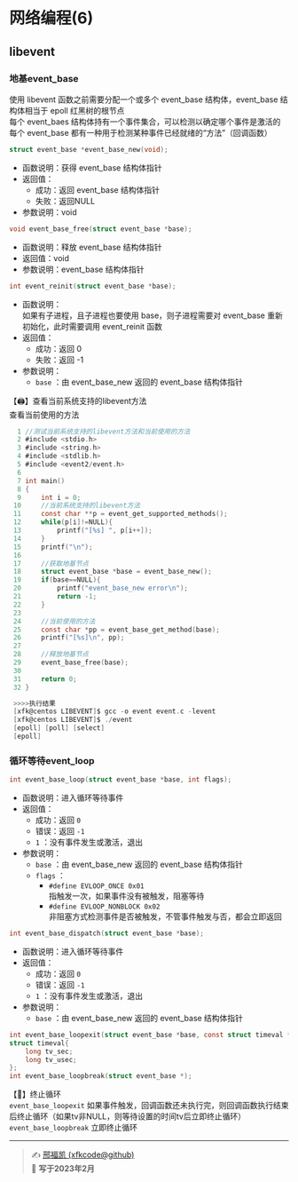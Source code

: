# 网络编程(6)

## libevent

### 地基event_base

使用 libevent 函数之前需要分配一个或多个 event_base 结构体，event_base 结构体相当于 epoll 红黑树的根节点   
每个 event_baes 结构体持有一个事件集合，可以检测以确定哪个事件是激活的  
每个 event_base 都有一种用于检测某种事件已经就绪的“方法”（回调函数）

```C
struct event_base *event_base_new(void);
```

- 函数说明：获得 event_base 结构体指针
- 返回值：
  - 成功：返回 event_base 结构体指针
  - 失败：返回NULL
- 参数说明：void

```C
void event_base_free(struct event_base *base);
```

- 函数说明：释放 event_base 结构体指针
- 返回值：void
- 参数说明：event_base 结构体指针

```C
int event_reinit(struct event_base *base);
```

- 函数说明：  
  如果有子进程，且子进程也要使用 base，则子进程需要对 event_base 重新初始化，此时需要调用 event_reinit 函数
- 返回值：
  - 成功：返回 0
  - 失败：返回 -1
- 参数说明：
  - `base` ：由 event_base_new 返回的 event_base 结构体指针

【:printer:】查看当前系统支持的libevent方法  
		     查看当前使用的方法

```C
  1 //测试当前系统支持的libevent方法和当前使用的方法
  2 #include <stdio.h>
  3 #include <string.h>
  4 #include <stdlib.h>
  5 #include <event2/event.h>
  6 
  7 int main()
  8 {
  9     int i = 0;
 10     //当前系统支持的libevent方法
 11     const char **p = event_get_supported_methods();
 12     while(p[i]!=NULL){
 13         printf("[%s] ", p[i++]);
 14     }
 15     printf("\n");
 16 
 17     //获取地基节点
 18     struct event_base *base = event_base_new();
 19     if(base==NULL){
 20         printf("event_base_new error\n");
 21         return -1;
 22     }
 23 
 24     //当前使用的方法
 25     const char *pp = event_base_get_method(base);
 26     printf("[%s]\n", pp);
 27 
 28     //释放地基节点
 29     event_base_free(base);
 30 
 31     return 0;
 32 }

 >>>>执行结果
 [xfk@centos LIBEVENT]$ gcc -o event event.c -levent
 [xfk@centos LIBEVENT]$ ./event
 [epoll] [poll] [select] 
 [epoll]
```

### 循环等待event_loop

```C
int event_base_loop(struct event_base *base, int flags);
```

- 函数说明：进入循环等待事件
- 返回值：
  - 成功：返回 `0` 
  - 错误：返回 `-1`
  - `1` ：没有事件发生或激活，退出
- 参数说明：
  - `base` ：由 event_base_new 返回的 event_base 结构体指针
  - `flags` ：
    - `#define EVLOOP_ONCE 0x01`   
      指触发一次，如果事件没有被触发，阻塞等待
    - `#define EVLOOP_NONBLOCK 0x02`   
      非阻塞方式检测事件是否被触发，不管事件触发与否，都会立即返回

```C
int event_base_dispatch(struct event_base *base);
```

- 函数说明：进入循环等待事件
- 返回值：
  - 成功：返回 `0` 
  - 错误：返回 `-1`
  - `1` ：没有事件发生或激活，退出
- 参数说明：
  - `base` ：由 event_base_new 返回的 event_base 结构体指针

```C
int event_base_loopexit(struct event_base *base, const struct timeval *tv);
struct timeval{
    long tv_sec;
    long tv_usec;
};
int event_base_loopbreak(struct event_base *);
```

【:ticket:】终止循环  
		     `event_base_loopexit` 如果事件触发，回调函数还未执行完，则回调函数执行结束后终止循环（如果tv非NULL，则等待设置的时间tv后立即终止循环）  
		     `event_base_loopbreak` 立即终止循环



---
> ✍️ [邢福凯 (xfkcode@github)](https://github.com/xfkcode)  
> 📅 **写于2023年2月** 
